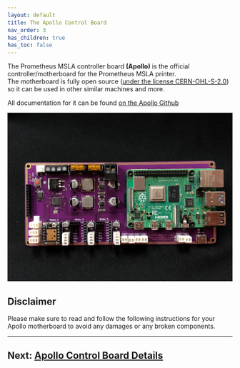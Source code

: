 ```yaml
---
layout: default
title: The Apollo Control Board
nav_order: 3
has_children: true
has_toc: false
---
```

<p>The Prometheus MSLA controller board <b>(Apollo)</b> is the official controller/motherboard for the Prometheus MSLA printer. <br>
The motherboard is fully open source (<a href="https://ohwr.org/cern_ohl_s_v2.pdf">under the license CERN-OHL-S-2.0</a>) so it can be used in other similar machines and more.</p>
<p>All documentation for it can be found <a href="https://www.github.com/TheContrappostoShop/Apollo/">on the Apollo Github</a></p>

![](./images/ApolloControlBoardTopView.jpg)


<h2>Disclaimer</h2>
Please make sure to read and follow the following instructions for your Apollo motherboard to avoid any damages or any broken components. 

----
## Next: [Apollo Control Board Details](./details/index.md)